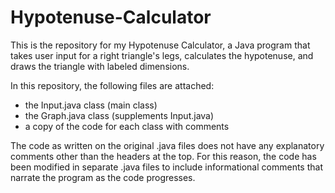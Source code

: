 Hypotenuse-Calculator
=======================

This is the repository for my Hypotenuse Calculator, a Java program that takes user input for a right triangle's legs, calculates the hypotenuse, and draws the triangle with labeled dimensions.

In this repository, the following files are attached:
  - the Input.java class (main class)
  - the Graph.java class (supplements Input.java)
  - a copy of the code for each class with comments

The code as written on the original .java files does not have any explanatory comments other than the headers at the top. For this reason, the code has been modified in separate .java files to include informational comments that narrate the program as the code progresses.
